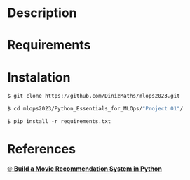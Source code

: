 # Description

# Requirements

# Instalation

```bash
$ git clone https://github.com/DinizMaths/mlops2023.git
```

```bash
$ cd mlops2023/Python_Essentials_for_MLOps/"Project 01"/
```

```
$ pip install -r requirements.txt
```

# References

[🌐 **Build a Movie Recommendation System in Python**](https://app.dataquest.io/c/93/m/99994/build-a-movie-recommendation-system-in-python/)

